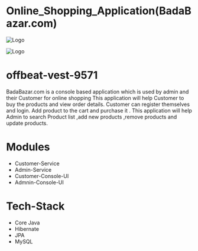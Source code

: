 # Online_Shopping_Application(BadaBazar.com)
![Logo](https://github.com/connectit2anand/dusty-jewel-3645/blob/main/productManagementSystem/images/image.png?raw=true)

![Logo](https://github.com/connectit2anand/dusty-jewel-3645/blob/main/productManagementSystem/images/p1.png?raw=true)
		
# offbeat-vest-9571

BadaBazar.com is a console based  application which is used by admin and their Customer for online shopping 
This application will help Customer to buy the products and view order details.
Customer can register themselves and login. Add product to the cart and purchase it .
This application will help Admin to search Product list ,add new products ,remove products and update products.

# Modules 

- Customer-Service
- Admin-Service
- Customer-Console-UI
- Admnin-Console-UI

# Tech-Stack

- Core Java
- Hibernate
- JPA
- MySQL
